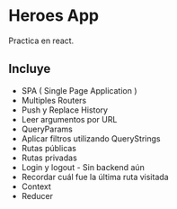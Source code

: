 # Heroes App

Practica en react.

## Incluye

- SPA ( Single Page Application )
- Multiples Routers
- Push y Replace History
- Leer argumentos por URL
- QueryParams
- Aplicar filtros utilizando QueryStrings
- Rutas públicas
- Rutas privadas
- Login y logout - Sin backend aún
- Recordar cuál fue la última ruta visitada
- Context
- Reducer
